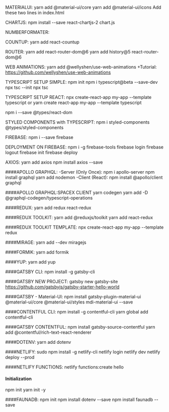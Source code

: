 MATERIALUI:
yarn add @material-ui/core
yarn add @material-ui/icons
Add these two lines in index.html
<link rel="stylesheet" href="https://fonts.googleapis.com/css?family=Roboto:300,400,500,700&display=swap" />
<link rel="stylesheet" href="https://fonts.googleapis.com/icon?family=Material+Icons" />


CHARTJS:
npm install --save react-chartjs-2 chart.js

NUMBERFORMATER:


COUNTUP:
yarn add react-countup

ROUTER:
yarn add react-router-dom@6
yarn add history@5 react-router-dom@6 


WEB ANIMATIONS:
yarn add @wellyshen/use-web-animations
+Tutorial: https://github.com/wellyshen/use-web-animations


TYPESCRIPT SETUP SIMPLE:
npm init
npm i typescript@beta --save-dev
npx tsc --init
npx tsc

TYPESCRIPT SETUP REACT:
npx create-react-app my-app --template typescript
or
yarn create react-app my-app --template typescript

npm i --save @types/react-dom

STYLED COMPONENTS with TYPESCRIPT:
npm i styled-components @types/styled-components


FIREBASE:
npm i --save firebase

DEPLOYMENT ON FIREBASE:
npm i -g firebase-tools
firebase login
firebase logout
firebase init
firebase deploy

AXIOS:
yarn add axios
npm install axios --save


####APOLLO GRAPHQL:
-Server (Only Once):
npm i apollo-server
npm install graphql
yarn add nodemon
-Client (React):
npm install @apollo/client graphql

####APOLLO GRAPHQL:SPACEX CLIENT
yarn codegen
yarn add -D @graphql-codegen/typescript-operations

####REDUX:
yarn add redux react-redux

####REDUX TOOLKIT:
yarn add @reduxjs/toolkit
yarn add react-redux

####REDUX TOOLKIT TEMPLATE:
npx create-react-app my-app --template redux

####MIRAGE:
yarn add --dev miragejs

####FORMIK:
yarn add formik

####YUP:
yarn add yup

####GATSBY CLI:
npm install -g gatsby-cli

####GATSBY NEW PROJECT:
gatsby new gatsby-site https://github.com/gatsbyjs/gatsby-starter-hello-world

####GATSBY - Material-UI:
npm install gatsby-plugin-material-ui @material-ui/core @material-ui/styles mdi-material-ui --save

####CONTENTFUL CLI:
npm install -g contentful-cli
yarn global add contentful-cli

####GATSBY CONTENTFUL:
npm install gatsby-source-contentful
yarn add @contentful/rich-text-react-renderer

####DOTENV:
yarn add dotenv

####NETLIFY:
sudo npm install -g netlify-cli
netlify login
netlify dev
netlify deploy --prod

####NETLIFY FUNCTIONS:
netlify functions:create hello

#### Initialization
npm init
yarn init -y

####FAUNADB:
npm init
npm install dotenv --save
npm install faunadb --save


